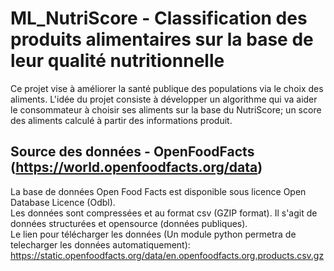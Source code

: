 # ML_NutriScore - Classification des produits alimentaires sur la base de leur qualité nutritionnelle
Ce projet vise à améliorer la santé publique des populations via le choix des aliments. L'idée du projet consiste à développer un algorithme qui va aider le consommateur à choisir ses aliments sur la base du NutriScore; un score des aliments calculé à partir des informations produit.


## Source des données - OpenFoodFacts (https://world.openfoodfacts.org/data)
La base de données Open Food Facts est disponible sous licence Open Database Licence (Odbl). <br>
Les données sont compressées et au format csv (GZIP format). Il s'agit de données structurées et opensource (données publiques). <br>
Le lien pour télécharger les données (Un module python permetra de telecharger les données automatiquement): <br>
https://static.openfoodfacts.org/data/en.openfoodfacts.org.products.csv.gz